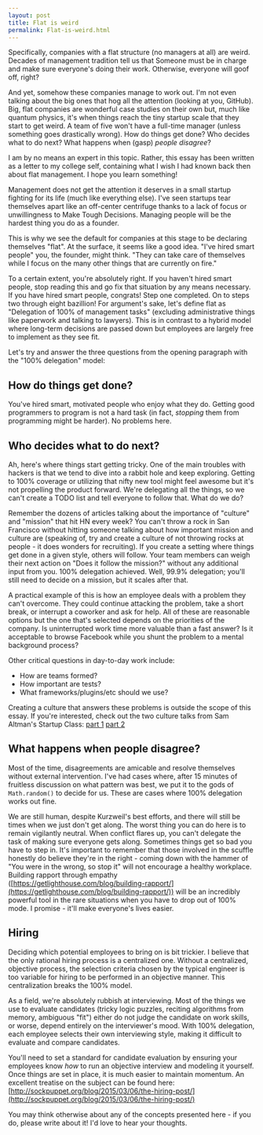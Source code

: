 ```yaml
---
layout: post
title: Flat is weird
permalink: Flat-is-weird.html
---
```

Specifically, companies with a flat structure (no managers at all) are weird. Decades of management tradition tell us that Someone must be in charge and make sure everyone's doing their work. Otherwise, everyone will goof off, right?
<!--jump-->
And yet, somehow these companies manage to work out. I'm not even talking about the big ones that hog all the attention (looking at you, GitHub). Big, flat companies are wonderful case studies on their own but, much like quantum physics, it's when things reach the tiny startup scale that they start to get weird. A team of five won't have a full-time manager (unless something goes drastically wrong). How do things get done? Who decides what to do next? What happens when (gasp) _people disagree_?

I am by no means an expert in this topic. Rather, this essay has been written as a letter to my college self, containing what I wish I had known back then about flat management. I hope you learn something!

Management does not get the attention it deserves in a small startup fighting for its life (much like everything else). I've seen startups tear themselves apart like an off-center centrifuge thanks to a lack of focus or unwillingness to Make Tough Decisions. Managing people will be the hardest thing you do as a founder.

This is why we see the default for companies at this stage to be declaring themselves "flat". At the surface, it seems like a good idea. "I've hired smart people" you, the founder, might think. "They can take care of themselves while I focus on the many other things that are currently on fire."

To a certain extent, you're absolutely right. If you haven't hired smart people, stop reading this and go fix that situation by any means necessary. If you have hired smart people, congrats! Step one completed. On to steps two through eight bazillion! For argument's sake, let's define flat as "Delegation of 100% of management tasks" (excluding administrative things like paperwork and talking to lawyers). This is in contrast to a hybrid model where long-term decisions are passed down but employees are largely free to implement as they see fit.

Let's try and answer the three questions from the opening paragraph with the "100% delegation" model:

## How do things get done?

You've hired smart, motivated people who enjoy what they do. Getting good programmers to program is not a hard task (in fact, _stopping_ them from programming might be harder). No problems here.

## Who decides what to do next?

Ah, here's where things start getting tricky. One of the main troubles with hackers is that we tend to dive into a rabbit hole and keep exploring. Getting to 100% coverage or utilizing that nifty new tool might feel awesome but it's not propelling the product forward. We're delegating all the things, so we can't create a TODO list and tell everyone to follow that. What do we do?

Remember the dozens of articles talking about the importance of "culture" and "mission" that hit HN every week? You can't throw a rock in San Francisco without hitting someone talking about how important mission and culture are (speaking of, try and create a culture of not throwing rocks at people - it does wonders for recruiting). If you create a setting where things get done in a given style, others will follow. Your team members can weigh their next action on "Does it follow the mission?" without any additional input from you. 100% delegation achieved. Well, 99.9% delegation; you'll still need to decide on a mission, but it scales after that.

A practical example of this is how an employee deals with a problem they can't overcome. They could continue attacking the problem, take a short break, or interrupt a coworker and ask for help. All of these are reasonable options but the one that's selected depends on the priorities of the company. Is uninterrupted work time more valuable than a fast answer? Is it acceptable to browse Facebook while you shunt the problem to a mental background process?

Other critical questions in day-to-day work include:

*   How are teams formed?
*   How important are tests?
*   What frameworks/plugins/etc should we use?

Creating a culture that answers these problems is outside the scope of this essay. If you're interested, check out the two culture talks from Sam Altman's Startup Class: [part 1](https://www.youtube.com/watch?v=RfWgVWGEuGE) [part 2](https://www.youtube.com/watch?v=H8Dl8rZ6qwE)

## What happens when people disagree?

Most of the time, disagreements are amicable and resolve themselves without external intervention. I've had cases where, after 15 minutes of fruitless discussion on what pattern was best, we put it to the gods of `Math.random()` to decide for us. These are cases where 100% delegation works out fine.

We are still human, despite Kurzweil's best efforts, and there will still be times when we just don't get along. The worst thing you can do here is to remain vigilantly neutral. When conflict flares up, you can't delegate the task of making sure everyone gets along. Sometimes things get so bad you have to step in. It's important to remember that those involved in the scuffle honestly do believe they're in the right - coming down with the hammer of "You were in the wrong, so stop it" will not encourage a healthy workplace. Building rapport through empathy ([https://getlighthouse.com/blog/building-rapport/](https://getlighthouse.com/blog/building-rapport/)) will be an incredibly powerful tool in the rare situations when you have to drop out of 100% mode. I promise - it'll make everyone's lives easier.

## Hiring

Deciding which potential employees to bring on is bit trickier. I believe that the only rational hiring process is a centralized one. Without a centralized, objective process, the selection criteria chosen by the typical engineer is too variable for hiring to be performed in an objective manner. This centralization breaks the 100% model.

As a field, we're absolutely rubbish at interviewing. Most of the things we use to evaluate candidates (tricky logic puzzles, reciting algorithms from memory, ambiguous "fit") either do not judge the candidate on work skills, or worse, depend entirely on the interviewer's mood. With 100% delegation, each employee selects their own interviewing style, making it difficult to evaluate and compare candidates.

You'll need to set a standard for candidate evaluation by ensuring your employees know _how_ to run an objective interview and modeling it yourself. Once things are set in place, it is much easier to maintain momentum. An excellent treatise on the subject can be found here: [http://sockpuppet.org/blog/2015/03/06/the-hiring-post/](http://sockpuppet.org/blog/2015/03/06/the-hiring-post/)

You may think otherwise about any of the concepts presented here - if you do, please write about it! I'd love to hear your thoughts.
